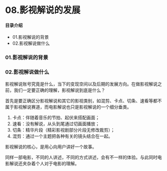 # 08.影视解说的发展
#### 目录介绍
- 01.影视解说的背景
- 02.影视解说做什么



### 01.影视解说的背景


### 02.影视解说做什么

影视解说账号究竟是什么，当下的变现空间以及后期的发展方向。在做影视解说之前，我们一定要正确的理解，影视解说到底是什么？

首先是要正确区分影视解说和其它的影视类别，如混剪、卡点、切条、速看等都不属于影视解说赛道，而电影解说也只是影视解说的一个细分垂类。

1. 卡点：伴随着音乐的节拍、起伏来搭配画面；
2. 速看：没有解说，从头到尾通过切画面播放；
3. 切条：精华片段（精彩影视剧部分片段无修改裁剪）；
4. 混剪：通过一个主题把各种有关的镜头结合在一起。

影视解说的核心，是用心向用户讲好一个故事。

同样一部电影，不同的人讲述，不同的方式讲述，会有不一样的体验。与此同时电影解说还夹杂着个人对于电影的理解。







